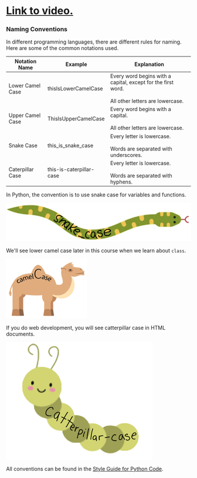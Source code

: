 # [Link to video.](https://www.youtube.com/watch?v=XsiKwg0DLmw&list=PLVD25niNi0BlpS2dC7eXz1Rm3lOb9ftaJ)

### Naming Conventions

In different programming languages, there are different rules for naming. Here are some of the common notations used.

| Notation Name    | Example                  | Explanation                                                  |
| ---| --- | --- |
| Lower Camel Case       | thisIsLowerCamelCase          | Every word begins with a capital, except for the first word.<br/><br/>All other letters are lowercase. |
| Upper Camel Case      | ThisIsUpperCamelCase         | Every word begins with a capital.<br/><br/>All other letters are lowercase. |
| Snake Case       | this_is_snake_case       | Every letter is lowercase.<br/><br/>Words are separated with underscores. |
| Caterpillar Case | this-is-caterpillar-case | Every letter is lowercase.<br/><br/>Words are separated with hyphens. |

In Python, the convention is to use snake case for variables and functions. 

![](https://raw.githubusercontent.com/MissStrong/ICS3U/main/Images/snake_case.png)

We'll see lower camel case later in this course when we learn about `class`.

![](https://raw.githubusercontent.com/MissStrong/ICS3U/main/Images/camelCase.png)

If you do web development, you will see catterpillar case in HTML documents.

![](https://raw.githubusercontent.com/MissStrong/ICS3U/main/Images/catterpillar_case_.png)

All conventions can be found in the [Style Guide for Python Code](https://www.python.org/dev/peps/pep-0008).
